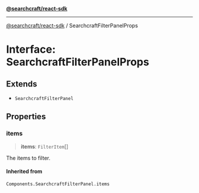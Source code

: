 [**@searchcraft/react-sdk**](https://docs.searchcraft.io/reference/sdk/react/README.md)

***

[@searchcraft/react-sdk](https://docs.searchcraft.io/reference/sdk/react/globals.md) / SearchcraftFilterPanelProps

# Interface: SearchcraftFilterPanelProps

## Extends

- `SearchcraftFilterPanel`

## Properties

### items

> **items**: `FilterItem`[]

The items to filter.

#### Inherited from

`Components.SearchcraftFilterPanel.items`
